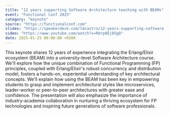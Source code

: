 ```yaml
---
title: "12 years supporting Software Architecture teaching with BEAMs"
event: "Functional Conf 2025"
category: "keynote"
source: "https://functionalconf.com"
slides: "https://speakerdeck.com/lmcastro/12-years-supporting-software-architecture-teaching-with-beams"
video: "https://www.youtube.com/watch?v=Rmrp8Ej85gQ"
date: 2025-01-25 00:00:00 +0200
---
```

This keynote shares 12 years of experience integrating the Erlang/Elixir ecosystem (BEAM) into a university-level Software Architecture course. We'll explore how the unique combination of Functional Programming (FP) principles, coupled with Erlang/Elixir's robust concurrency and distribution model, fosters a hands-on, experiential understanding of key architectural concepts. We'll explain how using the BEAM has been key in empowering students to grasp and implement architectural styles like microservices, leader-worker or peer-to-peer architectures with greater ease and confidence. The presentation will also emphasize the importance of industry-academia collaboration in nurturing a thriving ecosystem for FP technologies and inspiring future generations of software professionals.
